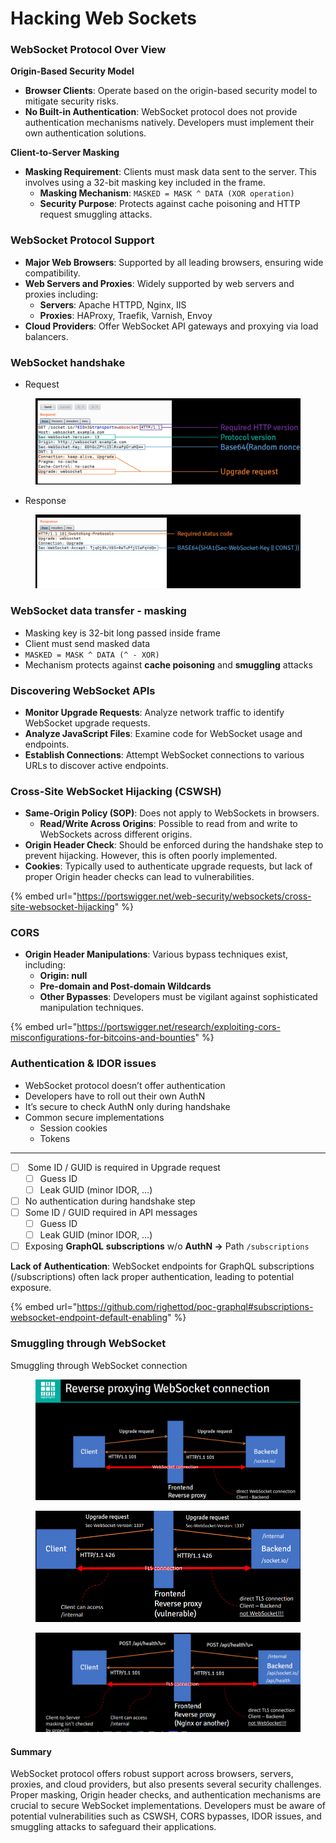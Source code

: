 # Hacking Web Sockets

### WebSocket Protocol Over View

**Origin-Based Security Model**

* **Browser Clients**: Operate based on the origin-based security model to mitigate security risks.
* **No Built-in Authentication**: WebSocket protocol does not provide authentication mechanisms natively. Developers must implement their own authentication solutions.

**Client-to-Server Masking**

* **Masking Requirement**: Clients must mask data sent to the server. This involves using a 32-bit masking key included in the frame.
  * **Masking Mechanism**: `MASKED = MASK ^ DATA (XOR operation)`
  * **Security Purpose**: Protects against cache poisoning and HTTP request smuggling attacks.

### WebSocket Protocol Support

* **Major Web Browsers**: Supported by all leading browsers, ensuring wide compatibility.
* **Web Servers and Proxies**: Widely supported by web servers and proxies including:
  * **Servers**: Apache HTTPD, Nginx, IIS
  * **Proxies**: HAProxy, Traefik, Varnish, Envoy
* **Cloud Providers**: Offer WebSocket API gateways and proxying via load balancers.

### WebSocket handshake

* Request

<figure><img src="../.gitbook/assets/image.png" alt=""><figcaption></figcaption></figure>

* Response

<figure><img src="../.gitbook/assets/image (1).png" alt=""><figcaption></figcaption></figure>

### WebSocket data transfer - masking

* Masking key is 32-bit long passed inside frame&#x20;
* Client must send masked data &#x20;
* `MASKED = MASK ^ DATA (^ - XOR)`&#x20;
* Mechanism protects against **cache poisoning** and **smuggling** attacks

### Discovering WebSocket APIs

* **Monitor Upgrade Requests**: Analyze network traffic to identify WebSocket upgrade requests.
* **Analyze JavaScript Files**: Examine code for WebSocket usage and endpoints.
* **Establish Connections**: Attempt WebSocket connections to various URLs to discover active endpoints.

### Cross-Site WebSocket Hijacking (CSWSH)

* **Same-Origin Policy (SOP)**: Does not apply to WebSockets in browsers.
  * **Read/Write Across Origins**: Possible to read from and write to WebSockets across different origins.
* **Origin Header Check**: Should be enforced during the handshake step to prevent hijacking. However, this is often poorly implemented.
* **Cookies**: Typically used to authenticate upgrade requests, but lack of proper Origin header checks can lead to vulnerabilities.

{% embed url="https://portswigger.net/web-security/websockets/cross-site-websocket-hijacking" %}

### CORS

* **Origin Header Manipulations**: Various bypass techniques exist, including:
  * **Origin: null**
  * **Pre-domain and Post-domain Wildcards**
  * **Other Bypasses**: Developers must be vigilant against sophisticated manipulation techniques.

{% embed url="https://portswigger.net/research/exploiting-cors-misconfigurations-for-bitcoins-and-bounties" %}

### Authentication & IDOR issues

* WebSocket protocol doesn’t offer authentication&#x20;
* Developers have to roll out their own AuthN&#x20;
* It’s secure to check AuthN only during handshake&#x20;
* Common secure implementations&#x20;
  * Session cookies&#x20;
  * Tokens

***

* [ ] &#x20;Some ID / GUID is required in Upgrade request
  * [ ] Guess ID&#x20;
  * [ ] Leak GUID (minor IDOR, …)
* [ ] No authentication during handshake step&#x20;
* [ ] Some ID / GUID required in API messages&#x20;
  * [ ] Guess ID&#x20;
  * [ ] Leak GUID (minor IDOR, …)
* [ ] Exposing **GraphQL** **subscriptions** w/o **AuthN ->** Path `/subscriptions`

**Lack of Authentication**: WebSocket endpoints for GraphQL subscriptions (/subscriptions) often lack proper authentication, leading to potential exposure.

{% embed url="https://github.com/righettod/poc-graphql#subscriptions-websocket-endpoint-default-enabling" %}

### Smuggling through WebSocket

Smuggling through WebSocket connection

<figure><img src="../.gitbook/assets/image (2).png" alt=""><figcaption></figcaption></figure>

<figure><img src="../.gitbook/assets/image (3).png" alt=""><figcaption></figcaption></figure>

<figure><img src="../.gitbook/assets/image (4).png" alt=""><figcaption></figcaption></figure>

#### Summary

WebSocket protocol offers robust support across browsers, servers, proxies, and cloud providers, but also presents several security challenges. Proper masking, Origin header checks, and authentication mechanisms are crucial to secure WebSocket implementations. Developers must be aware of potential vulnerabilities such as CSWSH, CORS bypasses, IDOR issues, and smuggling attacks to safeguard their applications.
